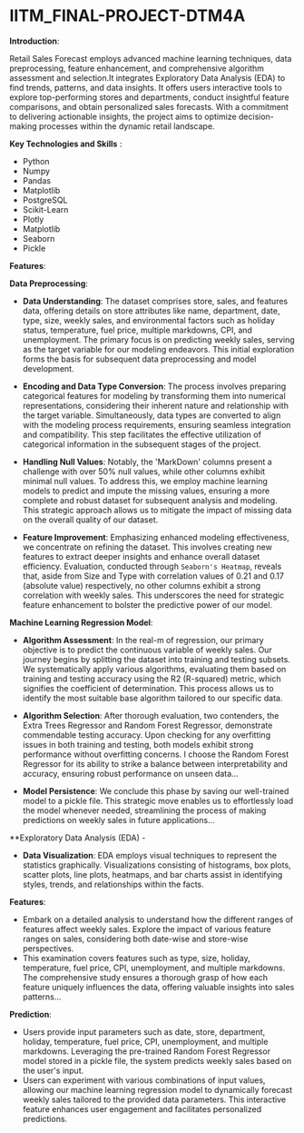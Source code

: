 # IITM_FINAL-PROJECT-DTM4A
**Introduction**:

Retail Sales Forecast employs advanced machine learning techniques, data preprocessing, feature enhancement, and comprehensive algorithm assessment and selection.It integrates Exploratory Data Analysis (EDA) to find trends, patterns, and data insights. It offers users interactive tools to explore top-performing stores and departments, conduct insightful feature comparisons, and obtain personalized sales forecasts. With a commitment to delivering actionable insights, the project aims to optimize decision-making processes within the dynamic retail landscape.

**Key Technologies and Skills** :
- Python
- Numpy
- Pandas
- Matplotlib
- PostgreSQL
- Scikit-Learn
- Plotly
- Matplotlib
- Seaborn
- Pickle

**Features**:

**Data Preprocessing**:

- **Data Understanding**: The dataset comprises store, sales, and features data, offering details on store attributes like name, department, date, type, size, weekly sales, and environmental factors such as holiday status, temperature, fuel price, multiple markdowns, CPI, and unemployment. The primary focus is on predicting weekly sales, serving as the target variable for our modeling endeavors. This initial exploration forms the basis for subsequent data preprocessing and model development.

- **Encoding and Data Type Conversion**: The process involves preparing categorical features for modeling by transforming them into numerical representations, considering their inherent nature and relationship with the target variable. Simultaneously, data types are converted to align with the modeling process requirements, ensuring seamless integration and compatibility. This step facilitates the effective utilization of categorical information in the subsequent stages of the project.

- **Handling Null Values**: Notably, the 'MarkDown' columns present a challenge with over 50% null values, while other columns exhibit minimal null values. To address this, we employ machine learning models to predict and impute the missing values, ensuring a more complete and robust dataset for subsequent analysis and modeling. This strategic approach allows us to mitigate the impact of missing data on the overall quality of our dataset.

- **Feature Improvement**: Emphasizing enhanced modeling effectiveness, we concentrate on refining the dataset. This involves creating new features to extract deeper insights and enhance overall dataset efficiency. Evaluation, conducted through `Seaborn's Heatmap`, reveals that, aside from Size and Type with correlation values of 0.21 and 0.17 (absolute value) respectively, no other columns exhibit a strong correlation with weekly sales. This underscores the need for strategic feature enhancement to bolster the predictive power of our model.


**Machine Learning Regression Model**:

- **Algorithm Assessment**: In the real-m of regression, our primary objective is to predict the continuous variable of weekly sales. Our journey begins by splitting the dataset into training and testing subsets. We systematically apply various algorithms, evaluating them based on training and testing accuracy using the R2 (R-squared) metric, which signifies the coefficient of determination. This process allows us to identify the most suitable base algorithm tailored to our specific data.

- **Algorithm Selection**: After thorough evaluation, two contenders, the Extra Trees Regressor and Random Forest Regressor, demonstrate commendable testing accuracy. Upon checking for any overfitting issues in both training and testing, both models exhibit strong performance without overfitting concerns. I choose the Random Forest Regressor for its ability to strike a balance between interpretability and accuracy, ensuring robust performance on unseen data...


- **Model Persistence**: We conclude this phase by saving our well-trained model to a pickle file. This strategic move enables us to effortlessly load the model whenever needed, streamlining the process of making predictions on weekly sales in future applications...



**Exploratory Data Analysis (EDA) -
- **Data Visualization**: EDA employs visual techniques to represent the statistics graphically. Visualizations consisting of histograms, box plots, scatter plots, line plots, heatmaps, and bar charts assist in identifying styles, trends, and relationships within the facts.

**Features**: 
- Embark on a detailed analysis to understand how the different ranges of features affect weekly sales. Explore the impact of various feature ranges on sales, considering both date-wise and store-wise perspectives. 
- This examination covers features such as type, size, holiday, temperature, fuel price, CPI, unemployment, and multiple markdowns. The comprehensive study ensures a thorough grasp of how each feature uniquely influences the data, offering valuable insights into sales patterns...

**Prediction**: 
- Users provide input parameters such as date, store, department, holiday, temperature, fuel price, CPI, unemployment, and multiple markdowns. Leveraging the pre-trained Random Forest Regressor model stored in a pickle file, the system predicts weekly sales based on the user's input. 
- Users can experiment with various combinations of input values, allowing our machine learning regression model to dynamically forecast weekly sales tailored to the provided data parameters. This interactive feature enhances user engagement and facilitates personalized predictions.



